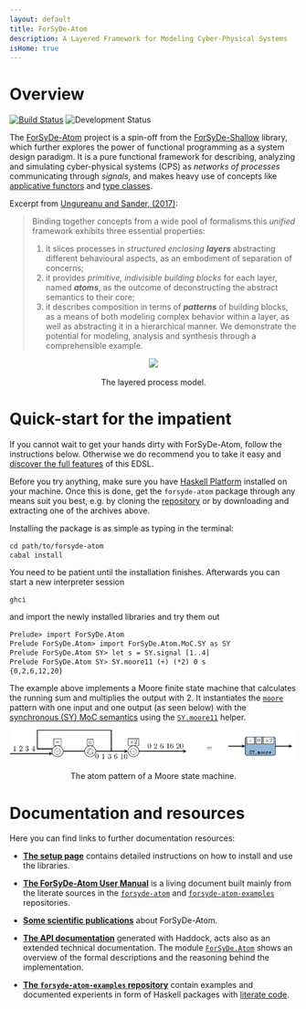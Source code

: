 ```yaml
---
layout: default
title: ForSyDe-Atom
description: A Layered Framework for Modeling Cyber-Physical Systems 
isHome: true
---
```



# Overview

[![Build Status](https://travis-ci.org/forsyde/forsyde-atom.svg?branch=master)](https://travis-ci.org/forsyde/forsyde-atom)
![Development Status](assets/images/active.svg)

The [ForSyDe-Atom]() project is a spin-off from the [ForSyDe-Shallow]({{site.parent-url}}/forsyde-shallow) library, which further explores the power of functional programming as a system design paradigm. It is a pure functional framework for describing, analyzing and simulating cyber-physical systems (CPS) as *networks of processes* communicating through *signals*, and makes heavy use of concepts like [applicative functors](https://wiki.haskell.org/Applicative_functor) and [type classes](https://en.wikibooks.org/wiki/Haskell/Classes_and_types). 

Excerpt from [Ungureanu and Sander, (2017)](https://forsyde.github.io/publications_bib.html#UngMed2018a):

> Binding together concepts from a wide pool of formalisms this *unified* framework exhibits three essential properties: 
> 1. it slices processes in *structured enclosing **layers*** abstracting different behavioural aspects, as an embodiment of separation of concerns; 
> 1. it provides *primitive, indivisible building blocks* for each layer, named ***atoms***, as the outcome of deconstructing the abstract semantics to their core; 
> 1. it describes composition in terms of ***patterns*** of building blocks, as a means of both modeling complex behavior within a layer, as well as abstracting it in a hierarchical manner. We demonstrate the potential for modeling, analysis and synthesis through a comprehensible example.

<p align="center"><img src="https://forsyde.github.io/forsyde-latex/assets/svg/example-pictures-layered.svg"></p>
<p align="center">The layered process model.</p>

# Quick-start for the impatient

If you cannot wait to get your hands dirty with ForSyDe-Atom, follow the instructions below. Otherwise we do recommend you to take it easy and [discover the full features](#documentation-and-resources) of this EDSL.

Before you try anything, make sure you have [Haskell Platform](https://www.haskell.org/platform/) installed on your machine. Once this is done, get the `forsyde-atom` package through any means suit you best, e.g. by cloning the [repository](https://github.com/forsyde/forsyde-atom) or by downloading and extracting one of the archives above.

Installing the package is as simple as typing in the terminal:

    cd path/to/forsyde-atom
	cabal install
	
You need to be patient until the installation finishes. Afterwards you can start a new interpreter session

    ghci

and import the newly installed libraries and try them out

    Prelude> import ForSyDe.Atom
	Prelude ForSyDe.Atom> import ForSyDe.Atom.MoC.SY as SY
    Prelude ForSyDe.Atom SY> let s = SY.signal [1..4]
    Prelude ForSyDe.Atom SY> SY.moore11 (+) (*2) 0 s
	{0,2,6,12,20}

The example above implements a Moore finite state machine that calculates the running sum and multiplies the output with 2. It instantiates the [`moore`](api/ForSyDe-Atom-MoC.html#v:moore22) pattern with one input and one output (as seen below) with the [synchronous (SY) MoC semantics](api/ForSyDe-Atom-MoC-SY.html) using the [`SY.moore11`](http://localhost:4000/api/ForSyDe-Atom-MoC.html#v:moore22) helper. 

<p align="center"><img src="assets/images/moore.png"></p>
<p align="center">The atom pattern of a Moore state machine.</p>


# Documentation and resources

Here you can find links to further documentation resources:

 * [**The setup page**](setup) contains detailed instructions on how to install and use the libraries.

 * [**The ForSyDe-Atom User Manual**](assets/manual.pdf) is a living document built mainly from the literate sources in the [`forsyde-atom`](https://github.com/forsyde/forsyde-atom) and [`forsyde-atom-examples`](https://github.com/forsyde/forsyde-atom-examples) repositories.

 * [**Some scientific publications**](publications) about ForSyDe-Atom.

 * [**The API documentation**](api/) generated with Haddock, acts also as an extended technical documentation. The module [`ForSyDe.Atom`](api/ForSyDe-Atom.html) shows an overview of the formal descriptions and the reasoning behind the implementation. 

 * [**The `forsyde-atom-examples` repository**](https://github.com/forsyde/forsyde-atom-examples) contain examples and documented experients in form of Haskell packages with [literate code](https://en.wikipedia.org/wiki/Literate_programming).

